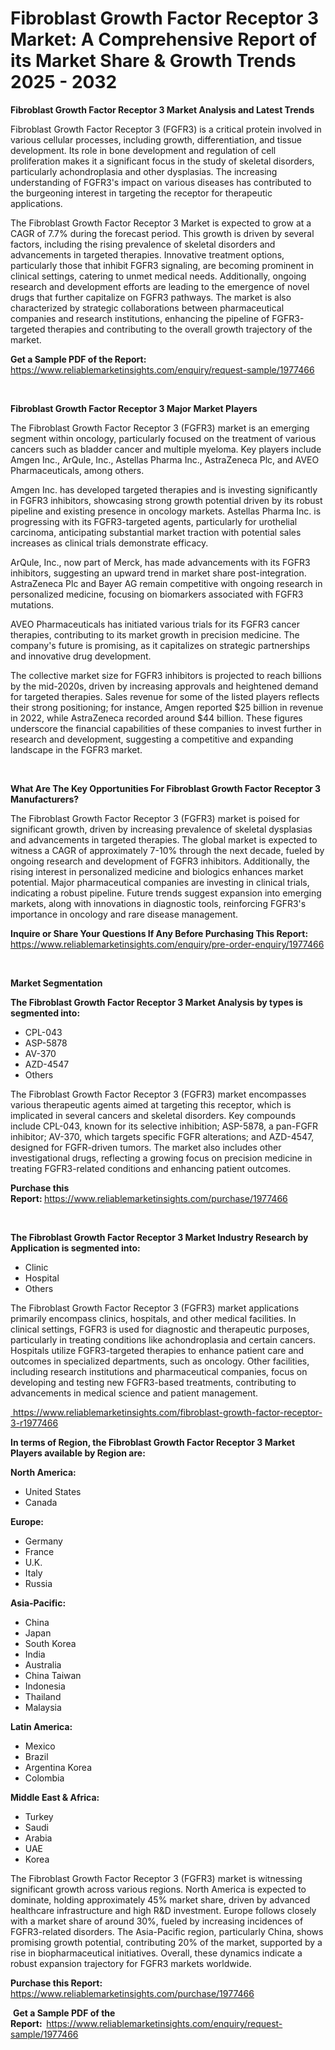<p><h1>Fibroblast Growth Factor Receptor 3 Market: A Comprehensive Report of its Market Share & Growth Trends 2025 - 2032</h1></p><p><strong>Fibroblast Growth Factor Receptor 3 Market Analysis and Latest Trends</strong></p>
<p><p>Fibroblast Growth Factor Receptor 3 (FGFR3) is a critical protein involved in various cellular processes, including growth, differentiation, and tissue development. Its role in bone development and regulation of cell proliferation makes it a significant focus in the study of skeletal disorders, particularly achondroplasia and other dysplasias. The increasing understanding of FGFR3's impact on various diseases has contributed to the burgeoning interest in targeting the receptor for therapeutic applications.</p><p>The Fibroblast Growth Factor Receptor 3 Market is expected to grow at a CAGR of 7.7% during the forecast period. This growth is driven by several factors, including the rising prevalence of skeletal disorders and advancements in targeted therapies. Innovative treatment options, particularly those that inhibit FGFR3 signaling, are becoming prominent in clinical settings, catering to unmet medical needs. Additionally, ongoing research and development efforts are leading to the emergence of novel drugs that further capitalize on FGFR3 pathways. The market is also characterized by strategic collaborations between pharmaceutical companies and research institutions, enhancing the pipeline of FGFR3-targeted therapies and contributing to the overall growth trajectory of the market.</p></p>
<p><strong>Get a Sample PDF of the Report:&nbsp;</strong> <a href="https://www.reliablemarketinsights.com/enquiry/request-sample/1977466?utm_campaign=3256&utm_medium=2&utm_source=Github&utm_content=ia&utm_term=19042025&utm_id=fibroblast-growth-factor-receptor-3">https://www.reliablemarketinsights.com/enquiry/request-sample/1977466</a></p>
<p>&nbsp;</p>
<p><strong>Fibroblast Growth Factor Receptor 3 Major Market Players</strong></p>
<p><p>The Fibroblast Growth Factor Receptor 3 (FGFR3) market is an emerging segment within oncology, particularly focused on the treatment of various cancers such as bladder cancer and multiple myeloma. Key players include Amgen Inc., ArQule, Inc., Astellas Pharma Inc., AstraZeneca Plc, and AVEO Pharmaceuticals, among others.</p><p>Amgen Inc. has developed targeted therapies and is investing significantly in FGFR3 inhibitors, showcasing strong growth potential driven by its robust pipeline and existing presence in oncology markets. Astellas Pharma Inc. is progressing with its FGFR3-targeted agents, particularly for urothelial carcinoma, anticipating substantial market traction with potential sales increases as clinical trials demonstrate efficacy.</p><p>ArQule, Inc., now part of Merck, has made advancements with its FGFR3 inhibitors, suggesting an upward trend in market share post-integration. AstraZeneca Plc and Bayer AG remain competitive with ongoing research in personalized medicine, focusing on biomarkers associated with FGFR3 mutations.</p><p>AVEO Pharmaceuticals has initiated various trials for its FGFR3 cancer therapies, contributing to its market growth in precision medicine. The company's future is promising, as it capitalizes on strategic partnerships and innovative drug development.</p><p>The collective market size for FGFR3 inhibitors is projected to reach billions by the mid-2020s, driven by increasing approvals and heightened demand for targeted therapies. Sales revenue for some of the listed players reflects their strong positioning; for instance, Amgen reported $25 billion in revenue in 2022, while AstraZeneca recorded around $44 billion. These figures underscore the financial capabilities of these companies to invest further in research and development, suggesting a competitive and expanding landscape in the FGFR3 market.</p></p>
<p>&nbsp;</p>
<p><strong>What Are The Key Opportunities For Fibroblast Growth Factor Receptor 3 Manufacturers?</strong></p>
<p><p>The Fibroblast Growth Factor Receptor 3 (FGFR3) market is poised for significant growth, driven by increasing prevalence of skeletal dysplasias and advancements in targeted therapies. The global market is expected to witness a CAGR of approximately 7-10% through the next decade, fueled by ongoing research and development of FGFR3 inhibitors. Additionally, the rising interest in personalized medicine and biologics enhances market potential. Major pharmaceutical companies are investing in clinical trials, indicating a robust pipeline. Future trends suggest expansion into emerging markets, along with innovations in diagnostic tools, reinforcing FGFR3's importance in oncology and rare disease management.</p></p>
<p><strong>Inquire or Share Your Questions If Any Before Purchasing This Report:</strong> <a href="https://www.reliablemarketinsights.com/enquiry/pre-order-enquiry/1977466?utm_campaign=3256&utm_medium=2&utm_source=Github&utm_content=ia&utm_term=19042025&utm_id=fibroblast-growth-factor-receptor-3">https://www.reliablemarketinsights.com/enquiry/pre-order-enquiry/1977466</a></p>
<p>&nbsp;</p>
<p><strong>Market Segmentation</strong></p>
<p><strong>The Fibroblast Growth Factor Receptor 3 Market Analysis by types is segmented into:</strong></p>
<p><ul><li>CPL-043</li><li>ASP-5878</li><li>AV-370</li><li>AZD-4547</li><li>Others</li></ul></p>
<p><p>The Fibroblast Growth Factor Receptor 3 (FGFR3) market encompasses various therapeutic agents aimed at targeting this receptor, which is implicated in several cancers and skeletal disorders. Key compounds include CPL-043, known for its selective inhibition; ASP-5878, a pan-FGFR inhibitor; AV-370, which targets specific FGFR alterations; and AZD-4547, designed for FGFR-driven tumors. The market also includes other investigational drugs, reflecting a growing focus on precision medicine in treating FGFR3-related conditions and enhancing patient outcomes.</p></p>
<p><strong>Purchase this Report:&nbsp;</strong><a href="https://www.reliablemarketinsights.com/purchase/1977466?utm_campaign=3256&utm_medium=2&utm_source=Github&utm_content=ia&utm_term=19042025&utm_id=fibroblast-growth-factor-receptor-3">https://www.reliablemarketinsights.com/purchase/1977466</a></p>
<p>&nbsp;</p>
<p><strong>The Fibroblast Growth Factor Receptor 3 Market Industry Research by Application is segmented into:</strong></p>
<p><ul><li>Clinic</li><li>Hospital</li><li>Others</li></ul></p>
<p><p>The Fibroblast Growth Factor Receptor 3 (FGFR3) market applications primarily encompass clinics, hospitals, and other medical facilities. In clinical settings, FGFR3 is used for diagnostic and therapeutic purposes, particularly in treating conditions like achondroplasia and certain cancers. Hospitals utilize FGFR3-targeted therapies to enhance patient care and outcomes in specialized departments, such as oncology. Other facilities, including research institutions and pharmaceutical companies, focus on developing and testing new FGFR3-based treatments, contributing to advancements in medical science and patient management.</p></p>
<p><a href="https://www.reliablemarketinsights.com/fibroblast-growth-factor-receptor-3-r1977466?utm_campaign=3256&utm_medium=2&utm_source=Github&utm_content=ia&utm_term=19042025&utm_id=fibroblast-growth-factor-receptor-3">&nbsp;https://www.reliablemarketinsights.com/fibroblast-growth-factor-receptor-3-r1977466</a></p>
<p><strong>In terms of Region, the Fibroblast Growth Factor Receptor 3 Market Players available by Region are:</strong></p>
<p>
    <p> <strong> North America: </strong>
        <ul>
            <li>United States</li>
            <li>Canada</li>
        </ul>
        </p> 
    <p> <strong> Europe: </strong>
        <ul>
            <li>Germany</li>
            <li>France</li>
            <li>U.K.</li>
            <li>Italy</li>
            <li>Russia</li>
        </ul>
        </p> 
    <p> <strong> Asia-Pacific: </strong>
        <ul>
            <li>China</li>
            <li>Japan</li>
            <li>South Korea</li>
            <li>India</li>
            <li>Australia</li>
            <li>China Taiwan</li>
            <li>Indonesia</li>
            <li>Thailand</li>
            <li>Malaysia</li>
        </ul>
        </p> 
    <p> <strong> Latin America: </strong>
        <ul>
            <li>Mexico</li>
            <li>Brazil</li>
            <li>Argentina Korea</li>
            <li>Colombia</li>
        </ul>
        </p> 
    <p> <strong> Middle East & Africa: </strong>
        <ul>
            <li>Turkey</li>
            <li>Saudi</li>
            <li>Arabia</li>
            <li>UAE</li>
            <li>Korea</li>
        </ul>
    </p>
    </p>
<p><p>The Fibroblast Growth Factor Receptor 3 (FGFR3) market is witnessing significant growth across various regions. North America is expected to dominate, holding approximately 45% market share, driven by advanced healthcare infrastructure and high R&D investment. Europe follows closely with a market share of around 30%, fueled by increasing incidences of FGFR3-related disorders. The Asia-Pacific region, particularly China, shows promising growth potential, contributing 20% of the market, supported by a rise in biopharmaceutical initiatives. Overall, these dynamics indicate a robust expansion trajectory for FGFR3 markets worldwide.</p></p>
<p><strong>Purchase this Report: </strong><a href="https://www.reliablemarketinsights.com/purchase/1977466?utm_campaign=3256&utm_medium=2&utm_source=Github&utm_content=ia&utm_term=19042025&utm_id=fibroblast-growth-factor-receptor-3">https://www.reliablemarketinsights.com/purchase/1977466</a></p>
<p>&nbsp;<strong>Get a Sample PDF of the Report:&nbsp;&nbsp;</strong><a href="https://www.reliablemarketinsights.com/enquiry/request-sample/1977466?utm_campaign=3256&utm_medium=2&utm_source=Github&utm_content=ia&utm_term=19042025&utm_id=fibroblast-growth-factor-receptor-3">https://www.reliablemarketinsights.com/enquiry/request-sample/1977466</a></p>
<p><strong></strong></p>
<p><p></p><p></p><p></p></p>